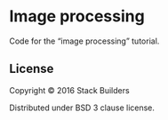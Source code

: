 # Image processing

Code for the “image processing” tutorial.

## License

Copyright © 2016 Stack Builders

Distributed under BSD 3 clause license.
